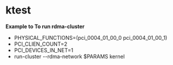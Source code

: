 # ktest

**Example to To run rdma-cluster**

* PHYSICAL_FUNCTIONS=(pci_0004_01_00_0 pci_0004_01_00_1)
* PCI_CLIEN_COUNT=2
* PCI_DEVICES_IN_NET=1
* run-cluster --rdma-network $PARAMS kernel